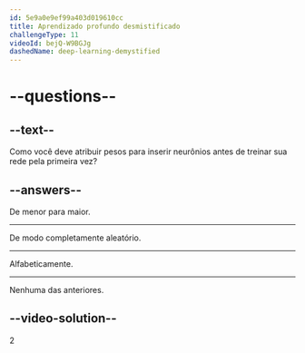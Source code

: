 ```yaml
---
id: 5e9a0e9ef99a403d019610cc
title: Aprendizado profundo desmistificado
challengeType: 11
videoId: bejQ-W9BGJg
dashedName: deep-learning-demystified
---
```


# --questions--

## --text--

Como você deve atribuir pesos para inserir neurônios antes de treinar sua rede pela primeira vez?

## --answers--

De menor para maior.

---

De modo completamente aleatório.

---

Alfabeticamente.

---

Nenhuma das anteriores.

## --video-solution--

2

